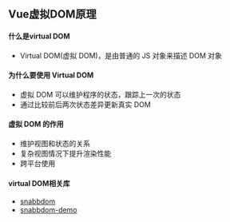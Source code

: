 ## Vue虚拟DOM原理

#### 什么是virtual DOM
  - Virtual DOM(虚拟 DOM)，是由普通的 JS 对象来描述 DOM 对象

#### 为什么要使用 Virtual DOM
  - 虚拟 DOM 可以维护程序的状态，跟踪上一次的状态
  - 通过比较前后两次状态差异更新真实 DOM

#### 虚拟 DOM 的作用
 - 维护视图和状态的关系
 - 复杂视图情况下提升渲染性能
 - 跨平台使用

#### virtual DOM相关库
  - [snabbdom](https://github.com/snabbdom/snabbdom)
  - [snabbdom-demo](./snabbdom-demo/README.md)
